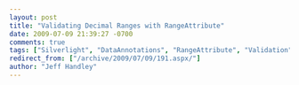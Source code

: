 ```yaml
---
layout: post
title: "Validating Decimal Ranges with RangeAttribute"
date: 2009-07-09 21:39:27 -0700
comments: true
tags: ["Silverlight", "DataAnnotations", "RangeAttribute", "Validation"]
redirect_from: ["/archive/2009/07/09/191.aspx/"]
author: "Jeff Handley"
---
```


